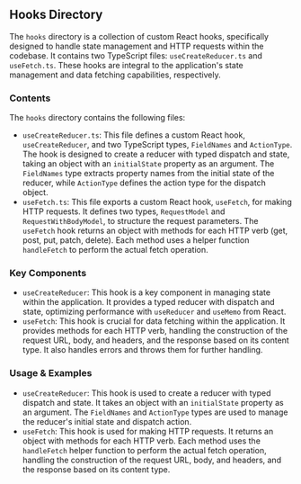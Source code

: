 
## Hooks Directory

The `hooks` directory is a collection of custom React hooks, specifically designed to handle state management and HTTP requests within the codebase. It contains two TypeScript files: `useCreateReducer.ts` and `useFetch.ts`. These hooks are integral to the application's state management and data fetching capabilities, respectively.

### Contents

The `hooks` directory contains the following files:

- `useCreateReducer.ts`: This file defines a custom React hook, `useCreateReducer`, and two TypeScript types, `FieldNames` and `ActionType`. The hook is designed to create a reducer with typed dispatch and state, taking an object with an `initialState` property as an argument. The `FieldNames` type extracts property names from the initial state of the reducer, while `ActionType` defines the action type for the dispatch object.
- `useFetch.ts`: This file exports a custom React hook, `useFetch`, for making HTTP requests. It defines two types, `RequestModel` and `RequestWithBodyModel`, to structure the request parameters. The `useFetch` hook returns an object with methods for each HTTP verb (get, post, put, patch, delete). Each method uses a helper function `handleFetch` to perform the actual fetch operation.

### Key Components

- `useCreateReducer`: This hook is a key component in managing state within the application. It provides a typed reducer with dispatch and state, optimizing performance with `useReducer` and `useMemo` from React.
- `useFetch`: This hook is crucial for data fetching within the application. It provides methods for each HTTP verb, handling the construction of the request URL, body, and headers, and the response based on its content type. It also handles errors and throws them for further handling.

### Usage & Examples

- `useCreateReducer`: This hook is used to create a reducer with typed dispatch and state. It takes an object with an `initialState` property as an argument. The `FieldNames` and `ActionType` types are used to manage the reducer's initial state and dispatch action.
- `useFetch`: This hook is used for making HTTP requests. It returns an object with methods for each HTTP verb. Each method uses the `handleFetch` helper function to perform the actual fetch operation, handling the construction of the request URL, body, and headers, and the response based on its content type.

